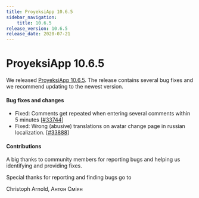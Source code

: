```yaml
---
title: ProyeksiApp 10.6.5
sidebar_navigation:
    title: 10.6.5
release_version: 10.6.5
release_date: 2020-07-21
---
```


# ProyeksiApp 10.6.5

We released [ProyeksiApp 10.6.5](https://community.proyeksiapp.com/versions/1446).
The release contains several bug fixes and we recommend updating to the newest version.

<!--more-->
#### Bug fixes and changes

- Fixed: Comments get repeated when entering several comments within 5 minutes \[[#33744](https://community.proyeksiapp.com/wp/33744)\]
- Fixed: Wrong (abusive) translations on avatar change page in russian localization.  \[[#33888](https://community.proyeksiapp.com/wp/33888)\]

#### Contributions
A big thanks to community members for reporting bugs and helping us identifying and providing fixes.

Special thanks for reporting and finding bugs go to

Christoph Arnold, Антон Сміян
